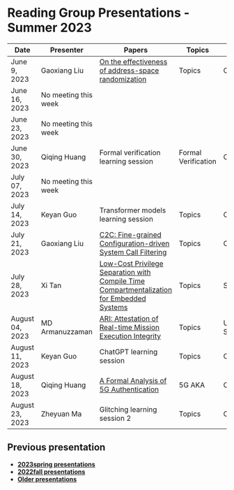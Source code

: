 # Reading Group Presentations - Summer 2023
| Date         | Presenter | Papers                                                                                                                       | Topics                          | Venue              | Year            | Recording     | Slides     |
|--------------|-----------|------------------------------------------------------------------------------------------------------------------------------|---------------------------------|--------------------|-----------------|-----------|--------|
|June 9, 2023| Gaoxiang Liu | [On the effectiveness of address-space randomization](https://dl.acm.org/doi/10.1145/1030083.1030124) | Topics | CCS | 2004 | [Recording](link) | [Slides](link) |
|June 16, 2023| No meeting this week |  | | | | |  |
|June 23, 2023| No meeting this week |  | | | | |  |
|June 30, 2023| Qiqing Huang | Formal verification learning session | Formal Verification | Conference | Year | [Recording](link) | [Slides](link) |
|July 07, 2023| No meeting this week |  | | | | |  |
|July 14, 2023| Keyan Guo | Transformer models learning session | Topics | Conference | Year | [Recording](link) | [Slides](link) |
|July 21, 2023| Gaoxiang Liu | [C2C: Fine-grained Configuration-driven System Call Filtering](https://dl.acm.org/doi/abs/10.1145/3548606.3559366) | Topics | CCS | 2022 | [Recording](link) | [Slides](link) |
|July 28, 2023| Xi Tan | [Low-Cost Privilege Separation with Compile Time Compartmentalization for Embedded Systems](https://www.computer.org/csdl/proceedings-article/sp/2023/933600d008/1Nrc0jdfOKs) | Topics | SP | 2023 | [Recording](link) | [Slides](link) |
|August 04, 2023| MD Armanuzzaman | [ARI: Attestation of Real-time Mission Execution Integrity](https://www.usenix.org/conference/usenixsecurity23/presentation/wangjinwen) | Topics | Usenix Security | 2023 | [Recording](link) | [Slides](link) |
|August 11, 2023| Keyan Guo | ChatGPT learning session | Topics | Conference | Year | [Recording](link) | [Slides](link) |
|August 18, 2023| Qiqing Huang | [A Formal Analysis of 5G Authentication](https://dl.acm.org/doi/pdf/10.1145/3243734.3243846) | 5G AKA | CCS | 2018 | [Recording](link) | [Slides](link) |
|August 23, 2023| Zheyuan Ma | Glitching learning session 2 | Topics | Conference | Year | [Recording](link) | [Slides](link) |

## Previous presentation
- **[2023spring presentations](history/2023spring.md)**
- **[2022fall presentations](history/2022fall.md)**
- **[Older presentations](history/History.md)**
